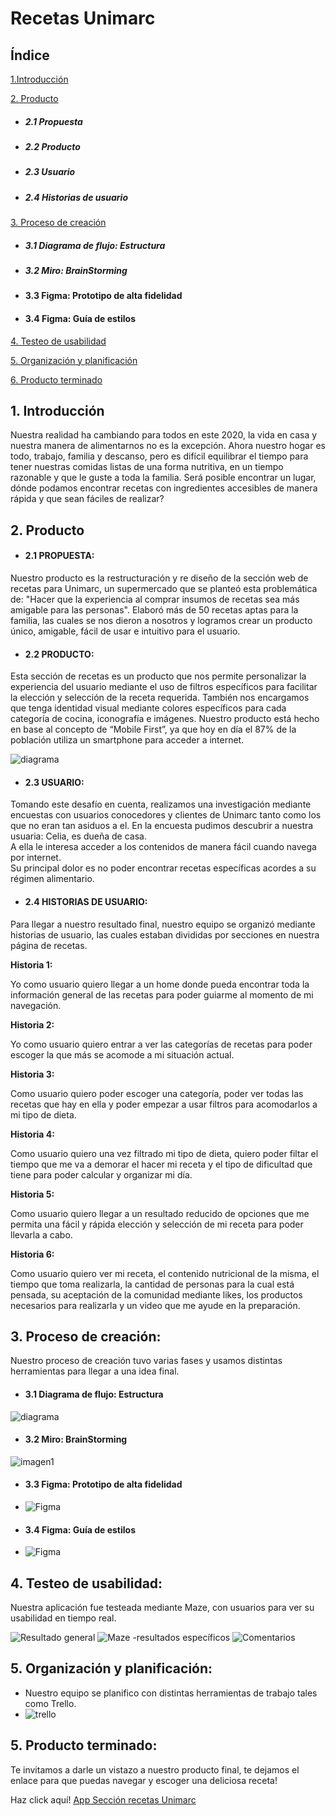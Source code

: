 # Recetas Unimarc

  

## Índice

  
 [1.Introducción](#1-introduccion)

[2. Producto](#2-producto)
*  ##### 2.1 Propuesta
* ##### 2.2 Producto
* ##### 2.3 Usuario
* ##### 2.4 Historias de usuario

 [3. Proceso de creación](#3-proceso-de-creacion)
* #####  3.1 Diagrama de flujo: Estructura
* #####   3.2 Miro: BrainStorming
* #### 3.3 Figma: Prototipo de alta fidelidad
* #### 3.4 Figma: Guía de estilos

 [4. Testeo de usabilidad](#4-testeo-de-usabilidad)
 
 [5. Organización y planificación](#5-organizacion-y-planificacion)

  [6. Producto terminado](#6-productor-terminado)

## 1. Introducción

Nuestra realidad ha cambiando para todos en este 2020, 
la vida en casa y nuestra manera de alimentarnos no es la excepción. Ahora nuestro hogar es todo, trabajo, familia y descanso, pero es difícil equilibrar el tiempo para tener nuestras comidas listas de una forma nutritiva, en un tiempo razonable y que le guste a toda la familia.
Será posible encontrar un lugar, dónde podamos encontrar recetas con ingredientes accesibles de manera rápida y que sean fáciles de realizar?

  

## 2. Producto

*  #### 2.1 PROPUESTA:
Nuestro producto es la restructuración y re diseño de la sección web de recetas para Unimarc, un supermercado que se planteó esta problemática de: "Hacer que la experiencia al comprar insumos de recetas sea más amigable para las personas".
Elaboró más de 50 recetas aptas para la familia, las cuales se nos dieron a nosotros y logramos crear un producto único, amigable, fácil de usar e intuitivo para el usuario.

*  #### 2.2  PRODUCTO:
Esta sección de recetas es un producto que nos permite personalizar la experiencia del usuario mediante el uso de filtros específicos para facilitar la elección y selección de la receta requerida. 
También nos encargamos que tenga identidad visual mediante colores específicos para cada categoría de cocina, iconografía e imágenes.
Nuestro producto está hecho en base al concepto de “Mobile First”, ya que hoy en día el 87% de la población utiliza un smartphone para acceder a internet.

![diagrama](http://imgfz.com/i/Zn4YBcR.jpeg)
*  #### 2.3  USUARIO:
Tomando este desafío en cuenta, realizamos una investigación mediante encuestas con usuarios conocedores y clientes de Unimarc tanto como los que no eran tan asiduos a el. 
En la encuesta pudimos descubrir a nuestra usuaria:
Celia, es dueña de casa.  
A ella le interesa acceder a los contenidos de manera fácil cuando navega por internet.  
Su principal dolor es no poder encontrar recetas específicas acordes a su régimen alimentario. 
     
 *  #### 2.4  HISTORIAS DE USUARIO:   
Para llegar a nuestro resultado final, nuestro equipo se organizó mediante historias de usuario, las cuales estaban divididas por secciones en nuestra página de recetas.
 
 **Historia 1:**
 
Yo como usuario quiero llegar a un home donde pueda encontrar toda la información general de las recetas para poder guiarme al momento de mi navegación.

 **Historia 2:**
 
Yo como usuario quiero entrar a ver las categorías de recetas para poder escoger la que más se acomode a mi situación actual. 

 **Historia 3:**
 
Como usuario quiero poder escoger una categoría, poder ver todas las recetas que hay en ella y poder empezar a usar filtros para acomodarlos a mi tipo de dieta.


 **Historia 4:**
 
Como usuario quiero una vez filtrado mi tipo de dieta, quiero poder filtar el tiempo que me va a demorar el hacer mi receta y el tipo de dificultad que tiene para poder calcular y organizar mi día.


 **Historia 5:**
 
Como usuario quiero llegar a un resultado reducido de opciones que me permita una fácil y rápida elección y selección de mi receta para poder llevarla a cabo.

 **Historia 6:**
 
Como usuario quiero ver mi receta, el contenido nutricional de la misma, el tiempo que toma realizarla, la cantidad de personas para la cual está pensada, su aceptación de la comunidad mediante likes, los productos necesarios para realizarla y un video que me ayude en la preparación.


## 3. Proceso de creación:
Nuestro proceso de creación tuvo varias fases y usamos distintas herramientas para llegar a una idea final.

*  #### 3.1 Diagrama de flujo: Estructura
![diagrama](http://imgfz.com/i/fzQKBOH.png)
*  #### 3.2 Miro: BrainStorming
![imagen1](http://imgfz.com/i/l6pOtVo.jpeg)
*  #### 3.3 Figma: Prototipo de alta fidelidad
* ![Figma](http://imgfz.com/i/z2gsrZj.png)

*  #### 3.4 Figma: Guía de estilos
* ![Figma](http://imgfz.com/i/mUyAF2l.png)

## 4. Testeo de usabilidad:
Nuestra aplicación fue testeada mediante Maze, con usuarios para ver su usabilidad en tiempo real.

![Resultado general](http://imgfz.com/i/UqJ5x1t.png)
![Maze -resultados específicos](http://imgfz.com/i/thnus83.png)
![Comentarios](http://imgfz.com/i/6yUu5iz.png)

## 5. Organización y planificación:

- Nuestro equipo se planifico con distintas herramientas de trabajo tales como Trello.
- ![trello](http://imgfz.com/i/5RsuOpY.png)  

## 5. Producto terminado:
Te invitamos a darle un vistazo a nuestro producto final, te dejamos el enlace para que puedas navegar y escoger una deliciosa receta!

Haz click aquí!
[App Sección recetas Unimarc](https://unimarc-recetas-3f5c7.web.app/)
